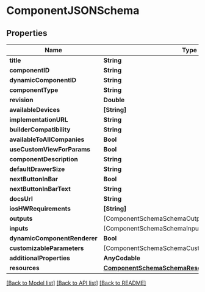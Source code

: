 # ComponentJSONSchema

## Properties
Name | Type | Description | Notes
------------ | ------------- | ------------- | -------------
**title** | **String** |  | 
**componentID** | **String** |  | 
**dynamicComponentID** | **String** |  | [optional] 
**componentType** | **String** |  | 
**revision** | **Double** |  | 
**availableDevices** | **[String]** |  | 
**implementationURL** | **String** |  | 
**builderCompatibility** | **String** |  | 
**availableToAllCompanies** | **Bool** |  | 
**useCustomViewForParams** | **Bool** |  | [optional] 
**componentDescription** | **String** |  | 
**defaultDrawerSize** | **String** |  | [optional] 
**nextButtonInBar** | **Bool** |  | [optional] 
**nextButtonInBarText** | **String** |  | [optional] 
**docsUrl** | **String** |  | [optional] 
**iosHWRequirements** | **[String]** |  | [optional] 
**outputs** | [ComponentSchemaSchemaOutputsInner] |  | [optional] 
**inputs** | [ComponentSchemaSchemaInputsInner] |  | [optional] 
**dynamicComponentRenderer** | **Bool** |  | 
**customizableParameters** | [ComponentSchemaSchemaCustomizableParametersInner] |  | [optional] 
**additionalProperties** | **AnyCodable** |  | [optional] 
**resources** | [**ComponentSchemaSchemaResources**](ComponentSchemaSchemaResources.md) |  | [optional] 

[[Back to Model list]](../README.md#documentation-for-models) [[Back to API list]](../README.md#documentation-for-api-endpoints) [[Back to README]](../README.md)


